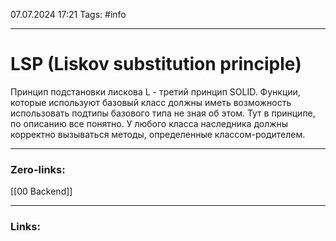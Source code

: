 07.07.2024 17:21
Tags: #info

---
# LSP (Liskov substitution principle)
Принцип подстановки лискова L - третий принцип SOLID. Функции, которые используют базовый класс должны иметь возможность использовать подтипы базового типа не зная об этом.
Тут в принципе, по описанию все понятно. У любого класса наследника должны корректно вызываться методы, определенные классом-родителем.

---
### Zero-links:
[[00 Backend]]

---
### Links: